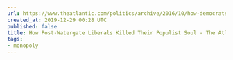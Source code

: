 ```yaml
---
url: https://www.theatlantic.com/politics/archive/2016/10/how-democrats-killed-their-populist-soul/504710/
created_at: 2019-12-29 00:28 UTC
published: false
title: How Post-Watergate Liberals Killed Their Populist Soul - The Atlantic
tags:
- monopoly
---
```



